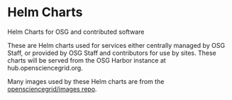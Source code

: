# Helm Charts
Helm Charts for OSG and contributed software

These are Helm charts used for services either centrally managed by OSG Staff, or provided by OSG Staff and contributors for use by sites.  These charts will be served from the OSG Harbor instance at hub.opensciencegrid.org.

Many images used by these Helm charts are from the [opensciencegrid/images repo](https://github.com/opensciencegrid/images).
